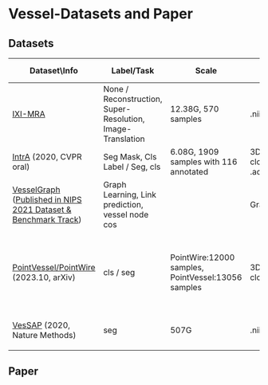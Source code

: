 # Vessel-Datasets and Paper

## Datasets

| Dataset\Info                                                 | Label/Task                                                 | Scale                                              | Data Format                    | Notes                      | Comment                                                      |
| ------------------------------------------------------------ | ---------------------------------------------------------- | -------------------------------------------------- | ------------------------------ | -------------------------- | ------------------------------------------------------------ |
| [IXI-MRA](https://brain-development.org/ixi-dataset/)        | None / Reconstruction, Super-Resolution, Image-Translation | 12.38G, 570 samples                                | .nii                           |                            |                                                              |
| [IntrA](https://github.com/intra3d2019/IntrA) (2020, CVPR oral) | Seg Mask, Cls Label / Seg, cls                             | 6.08G, 1909 samples with 116 annotated             | 3D point cloud. .gd, .ad, .obj |                            |                                                              |
| [VesselGraph](https://github.com/jocpae/VesselGraph) ([Published in NIPS 2021 Dataset & Benchmark Track](https://nips.cc/Conferences/2021/ScheduleMultitrack?event=29873)) | Graph Learning, Link prediction, vessel node cos           |                                                    | Graphs(csv)                    |                            |                                                              |
| [PointVessel/PointWire](https://arxiv.org/abs/2310.08904) (2023.10, arXiv) | cls / seg                                                  | PointWire:12000 samples, PointVessel:13056 samples | 3D point cloud                 |                            | **Haven't open source.** PointVessel has 2 cls and PointWire has 3 cls. |
| [VesSAP](https://discotechnologies.org/VesSAP/) (2020, Nature Methods) | seg                                                        | 507G                                               | .nii                           | resolution: about 3 $\mu$m |                                                              |
|                                                              |                                                            |                                                    |                                |                            |                                                              |



## Paper
